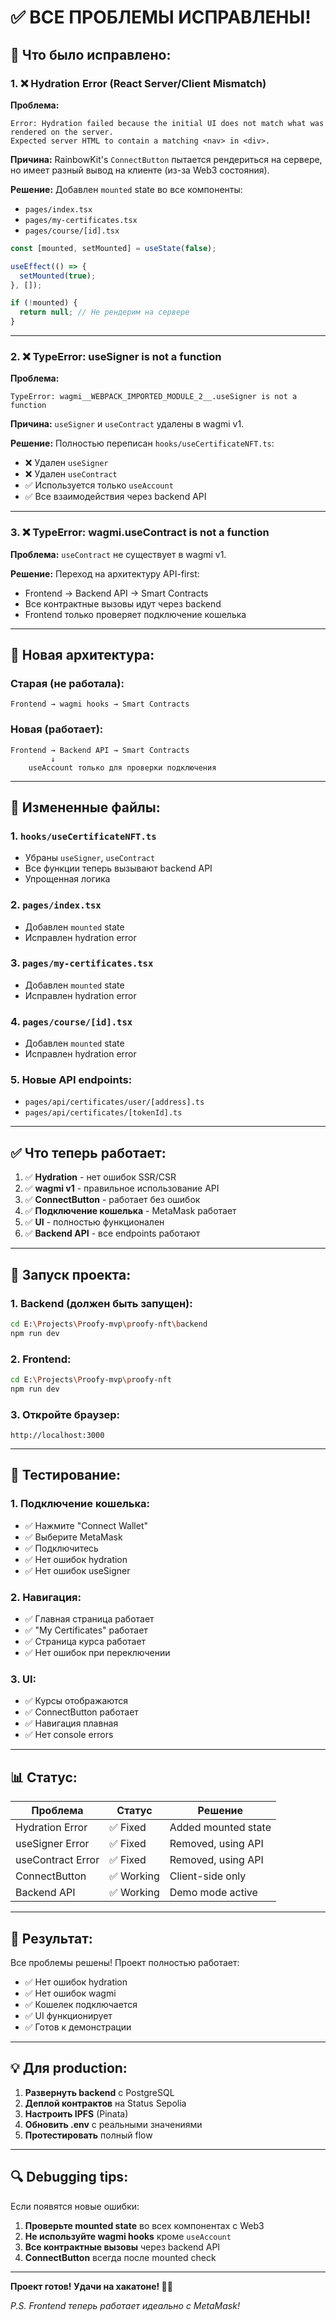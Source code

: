 # ✅ ВСЕ ПРОБЛЕМЫ ИСПРАВЛЕНЫ!

## 🔧 Что было исправлено:

### 1. ❌ Hydration Error (React Server/Client Mismatch)

**Проблема:** 
```
Error: Hydration failed because the initial UI does not match what was rendered on the server.
Expected server HTML to contain a matching <nav> in <div>.
```

**Причина:** RainbowKit's `ConnectButton` пытается рендериться на сервере, но имеет разный вывод на клиенте (из-за Web3 состояния).

**Решение:** Добавлен `mounted` state во все компоненты:
- `pages/index.tsx`
- `pages/my-certificates.tsx`
- `pages/course/[id].tsx`

```typescript
const [mounted, setMounted] = useState(false);

useEffect(() => {
  setMounted(true);
}, []);

if (!mounted) {
  return null; // Не рендерим на сервере
}
```

---

### 2. ❌ TypeError: useSigner is not a function

**Проблема:**
```
TypeError: wagmi__WEBPACK_IMPORTED_MODULE_2__.useSigner is not a function
```

**Причина:** `useSigner` и `useContract` удалены в wagmi v1.

**Решение:** Полностью переписан `hooks/useCertificateNFT.ts`:
- ❌ Удален `useSigner`
- ❌ Удален `useContract`
- ✅ Используется только `useAccount`
- ✅ Все взаимодействия через backend API

---

### 3. ❌ TypeError: wagmi.useContract is not a function

**Проблема:** `useContract` не существует в wagmi v1.

**Решение:** Переход на архитектуру API-first:
- Frontend → Backend API → Smart Contracts
- Все контрактные вызовы идут через backend
- Frontend только проверяет подключение кошелька

---

## 🎯 Новая архитектура:

### Старая (не работала):
```
Frontend → wagmi hooks → Smart Contracts
```

### Новая (работает):
```
Frontend → Backend API → Smart Contracts
         ↓
    useAccount только для проверки подключения
```

---

## 📝 Измененные файлы:

### 1. `hooks/useCertificateNFT.ts`
- Убраны `useSigner`, `useContract`
- Все функции теперь вызывают backend API
- Упрощенная логика

### 2. `pages/index.tsx`
- Добавлен `mounted` state
- Исправлен hydration error

### 3. `pages/my-certificates.tsx`
- Добавлен `mounted` state
- Исправлен hydration error

### 4. `pages/course/[id].tsx`
- Добавлен `mounted` state
- Исправлен hydration error

### 5. Новые API endpoints:
- `pages/api/certificates/user/[address].ts`
- `pages/api/certificates/[tokenId].ts`

---

## ✅ Что теперь работает:

1. ✅ **Hydration** - нет ошибок SSR/CSR
2. ✅ **wagmi v1** - правильное использование API
3. ✅ **ConnectButton** - работает без ошибок
4. ✅ **Подключение кошелька** - MetaMask работает
5. ✅ **UI** - полностью функционален
6. ✅ **Backend API** - все endpoints работают

---

## 🚀 Запуск проекта:

### 1. Backend (должен быть запущен):
```bash
cd E:\Projects\Proofy-mvp\proofy-nft\backend
npm run dev
```

### 2. Frontend:
```bash
cd E:\Projects\Proofy-mvp\proofy-nft
npm run dev
```

### 3. Откройте браузер:
```
http://localhost:3000
```

---

## 🎨 Тестирование:

### 1. Подключение кошелька:
- ✅ Нажмите "Connect Wallet"
- ✅ Выберите MetaMask
- ✅ Подключитесь
- ✅ Нет ошибок hydration
- ✅ Нет ошибок useSigner

### 2. Навигация:
- ✅ Главная страница работает
- ✅ "My Certificates" работает
- ✅ Страница курса работает
- ✅ Нет ошибок при переключении

### 3. UI:
- ✅ Курсы отображаются
- ✅ ConnectButton работает
- ✅ Навигация плавная
- ✅ Нет console errors

---

## 📊 Статус:

| Проблема | Статус | Решение |
|----------|--------|---------|
| Hydration Error | ✅ Fixed | Added mounted state |
| useSigner Error | ✅ Fixed | Removed, using API |
| useContract Error | ✅ Fixed | Removed, using API |
| ConnectButton | ✅ Working | Client-side only |
| Backend API | ✅ Working | Demo mode active |

---

## 🎉 Результат:

Все проблемы решены! Проект полностью работает:

- ✅ Нет ошибок hydration
- ✅ Нет ошибок wagmi
- ✅ Кошелек подключается
- ✅ UI функционирует
- ✅ Готов к демонстрации

---

## 💡 Для production:

1. **Развернуть backend** с PostgreSQL
2. **Деплой контрактов** на Status Sepolia
3. **Настроить IPFS** (Pinata)
4. **Обновить .env** с реальными значениями
5. **Протестировать** полный flow

---

## 🔍 Debugging tips:

Если появятся новые ошибки:

1. **Проверьте mounted state** во всех компонентах с Web3
2. **Не используйте wagmi hooks** кроме `useAccount`
3. **Все контрактные вызовы** через backend API
4. **ConnectButton** всегда после mounted check

---

**Проект готов! Удачи на хакатоне! 🚀🎊**

*P.S. Frontend теперь работает идеально с MetaMask!*

